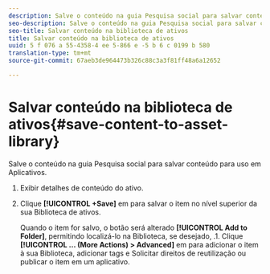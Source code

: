 ```yaml
---
description: Salve o conteúdo na guia Pesquisa social para salvar conteúdo para uso em Aplicativos.
seo-description: Salve o conteúdo na guia Pesquisa social para salvar conteúdo para uso em Aplicativos.
seo-title: Salvar conteúdo na biblioteca de ativos
title: Salvar conteúdo na biblioteca de ativos
uuid: 5 f 076 a 55-4358-4 ee 5-866 e -5 b 6 c 0199 b 580
translation-type: tm+mt
source-git-commit: 67aeb3de964473b326c88c3a3f81ff48a6a12652

---
```



# Salvar conteúdo na biblioteca de ativos{#save-content-to-asset-library}

Salve o conteúdo na guia Pesquisa social para salvar conteúdo para uso em Aplicativos.

1. Exibir detalhes de conteúdo do ativo.
1. Clique **[!UICONTROL +Save]** em para salvar o item no nível superior da sua Biblioteca de ativos.

   Quando o item for salvo, o botão será alterado **[!UICONTROL Add to Folder]**, permitindo localizá-lo na Biblioteca, se desejado, .1. Clique **[!UICONTROL … (More Actions) > Advanced]** em para adicionar o item à sua Biblioteca, adicionar tags e Solicitar direitos de reutilização ou publicar o item em um aplicativo.
